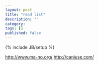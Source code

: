 ```yaml
---
layout: post
title: "read list"
description: ""
category: 
tags: []
published: false
---
```

{% include JB/setup %}

http://www.ma-no.org/
http://caniuse.com/